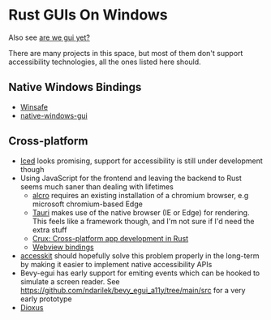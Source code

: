 
# Rust GUIs On Windows

Also see [are we gui yet?](https://www.areweguiyet.com/)

There are many projects in this space, but most of them don't support accessibility technologies, all the ones listed here should.

## Native Windows Bindings

- [Winsafe](https://crates.io/crates/winsafe)
- [native-windows-gui](https://github.com/gabdube/native-windows-gui)

## Cross-platform

- [Iced](https://github.com/hecrj/iced) looks promising, support for accessibility is still under development though
- Using JavaScript for the frontend and leaving the backend to Rust seems much saner than dealing with lifetimes
  - [alcro](https://github.com/Srinivasa314/alcro) requires an existing installation of a chromium browser, e.g microsoft chromium-based Edge
  - [Tauri](https://tauri.studio/en/) makes use of the native browser (IE or Edge) for rendering. This feels like a framework though, and I'm not sure if I'd need the extra stuff
  - [Crux: Cross-platform app development in Rust](https://redbadger.github.io/crux/)
  - [Webview bindings](https://github.com/Boscop/web-view)
- [accesskit](https://github.com/AccessKit/accesskit) should hopefully solve this problem properly in the long-term by making it easier to implement native accessibility APIs
- Bevy-egui has early support for emiting events which can be hooked to simulate a screen reader. See https://github.com/ndarilek/bevy_egui_a11y/tree/main/src for a very early prototype
- [Dioxus](https://dioxuslabs.com/guide/)
